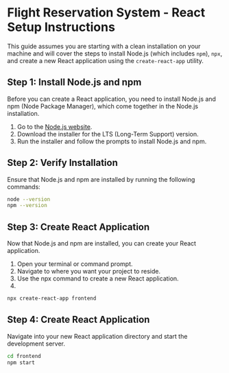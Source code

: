 # Flight Reservation System - React Setup Instructions

This guide assumes you are starting with a clean installation on your machine and will cover the steps to install Node.js (which includes `npm`), `npx`, and create a new React application using the `create-react-app` utility.

## Step 1: Install Node.js and npm

Before you can create a React application, you need to install Node.js and npm (Node Package Manager), which come together in the Node.js installation.

1. Go to the [Node.js website](https://nodejs.org/).
2. Download the installer for the LTS (Long-Term Support) version.
3. Run the installer and follow the prompts to install Node.js and npm.

## Step 2: Verify Installation

Ensure that Node.js and npm are installed by running the following commands:

```bash
node --version
npm --version
```

## Step 3: Create React Application

Now that Node.js and npm are installed, you can create your React application.

1. Open your terminal or command prompt.
2. Navigate to where you want your project to reside.
3. Use the npx command to create a new React application.
4.

```bash
npx create-react-app frontend
```

## Step 4: Create React Application

Navigate into your new React application directory and start the development server.

```bash
cd frontend
npm start
```
